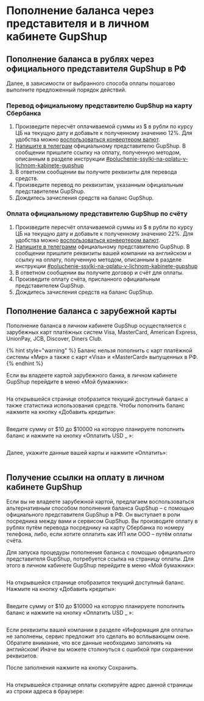 # Пополнение баланса через представителя и в личном кабинете GupShup

## Пополнение баланса в рублях через официального представителя GupShup в РФ

Далее, в зависимости от выбранного способа оплаты пошагово выполните предложенный порядок действий.

### Перевод официальному представителю GupShup на карту Сбербанка

1. Произведите пересчёт оплачиваемой суммы из $ в рубли по курсу ЦБ на текущую дату и добавьте к полученному значению 12%. Для удобства можно [воспользоваться конвертером валют](https://cash.rbc.ru/converter.html?from=USD\&to=RUR\&sum=10\&date=\&rate=cbrf).
2. [Напишите в телеграм](https://t.me/AlexGreenblat) официальному представителю GupShup. В сообщении пришлите ссылку на оплату, полученную методом, описанным в разделе инструкции [#poluchenie-ssylki-na-oplatu-v-lichnom-kabinete-gupshup](popolnenie-balansa-cherez-predstavitelya-i-v-lichnom-kabinete-gupshup.md#poluchenie-ssylki-na-oplatu-v-lichnom-kabinete-gupshup "mention")
3. В ответном сообщении вы получите реквизиты для перевода средств.
4. Произведите перевод по реквизитам, указанным официальным представителем GupShup.
5. Дождитесь зачисления средств на баланс GupShup.

### Оплата официальному представителю GupShup по счёту

1. Произведите пересчёт оплачиваемой суммы из $ в рубли по курсу ЦБ на текущую дату и добавьте к полученному значению 22%. Для удобства можно [воспользоваться конвертером валют](https://cash.rbc.ru/converter.html?from=USD\&to=RUR\&sum=10\&date=\&rate=cbrf).
2. [Напишите в телеграмм](https://t.me/AlexGreenblat) официальному представителю GupShup. В сообщении пришлите реквизиты вашей компании на английском и ссылку на оплату, полученную методом, описанным в разделе инструкции [#poluchenie-ssylki-na-oplatu-v-lichnom-kabinete-gupshup](popolnenie-balansa-cherez-predstavitelya-i-v-lichnom-kabinete-gupshup.md#poluchenie-ssylki-na-oplatu-v-lichnom-kabinete-gupshup "mention")
3. В ответном сообщении вы получите договор и счёт для оплаты.
4. Произведите оплату счёта, присланного официальным представителем GupShup.
5. Дождитесь зачисления средств на баланс GupShup.



## Пополнение баланса с зарубежной карты

Пополнение баланса в личном кабинете GupShup осуществляется с зарубежных карт платёжных систем Visa, MasterCard, American Express, UnionPay, JCB, Discover, Diners Club.

{% hint style="warning" %}
Баланс нельзя пополнить с карт платёжной системы «Мир» а также с карт «Visa» и «MasterCard» выпущенных в РФ.
{% endhint %}

Если вы владеете картой зарубежного банка, в личном кабинете GupShup перейдите в меню «Мой бумажник»:

<figure><img src="../.gitbook/assets/image (184).png" alt=""><figcaption></figcaption></figure>

На открывшейся странице отобразится текущий доступный баланс а также статистика использования средств. Чтобы пополнить баланс нажмите на кнопку «Добавить кредиты»:

<figure><img src="../.gitbook/assets/image (185).png" alt=""><figcaption></figcaption></figure>

Введите сумму от $10 до $10000 на которую планируете пополнить баланс и нажмите на кнопку «Оплатить USD \_ »:

<figure><img src="../.gitbook/assets/image (186).png" alt=""><figcaption></figcaption></figure>

Далее, укажите данные вашей карты и нажмите «Оплатить»:

<figure><img src="../.gitbook/assets/image (187).png" alt=""><figcaption></figcaption></figure>

## Получение ссылки на оплату в личном кабинете GupShup

Если вы не владеете зарубежной картой, предлагаем воспользоваться альтернативным способом пополнения баланса GupShup – с помощью официального представителя GupShup в РФ. Он выступает в роли посредника между вами и сервисом GupShup. Вы производите оплату в рублях путём перевода посреднику на карту Сбербанка по номеру телефона, либо, если хотите оплатить как ИП или ООО – путём оплаты счёта.

Для запуска процедуры пополнения баланса с помощью официального представителя GupShup, потребуется ссылка на страницу оплаты. Для этого в личном кабинете GupShup перейдите в меню «Мой бумажник»:

<figure><img src="../.gitbook/assets/image (184).png" alt=""><figcaption></figcaption></figure>

На открывшейся странице отобразится текущий доступный баланс. Нажмите на кнопку «Добавить кредиты»:

<figure><img src="../.gitbook/assets/image (185).png" alt=""><figcaption></figcaption></figure>

Введите сумму от $10 до $10000 на которую планируете пополнить баланс и нажмите на кнопку «Оплатить USD \_ »:

<figure><img src="../.gitbook/assets/image (186).png" alt=""><figcaption></figcaption></figure>

Если реквизиты вашей компании в разделе «Информация для оплаты» не заполнены, сервис предложит это сделать во всплывающем окне. Обратите внимание, что все данные необходимо заполнять на английском! Иначе вы можете столкнуться с ошибкой при сохранении реквизитов.

После заполнения нажмите на кнопку Сохранить.

<figure><img src="../.gitbook/assets/image (4).png" alt=""><figcaption></figcaption></figure>

На открывшейся странице оплаты скопируйте адрес данной страницы из строки адреса в браузере:

<figure><img src="../.gitbook/assets/image (77).png" alt=""><figcaption></figcaption></figure>

